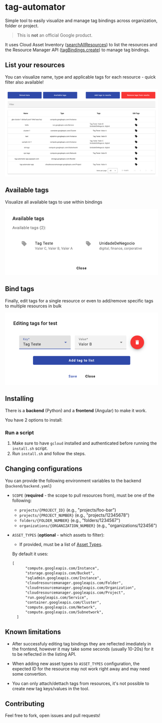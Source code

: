 # tag-automator

Simple tool to easily visualize and manage tag bindings across organization, folder or project.

> This is **not** an official Google product.

It uses Cloud Asset Inventory ([searchAllResources](https://cloud.google.com/asset-inventory/docs/reference/rest/v1/TopLevel/searchAllResources)) to list the resources and the Resource Manager API ([tagBindings.create](https://cloud.google.com/resource-manager/reference/rest/v3/tagBindings/create)) to manage tag bindings.

## List your resources
You can visualize name, type and applicable tags for each resource - quick filter also available!

![](screenshots/home.png "Home screen")

## Available tags
Visualize all available tags to use within bindings

![](screenshots/tags.png "Available tags")

## Bind tags
Finally, edit tags for a single resource or even to add/remove specific tags to multiple resources in bulk

![](screenshots/bindings.png "Tags bindings")

## Installing 

There is a **backend** (Python) and a **frontend** (Angular) to make it work.

You have 2 options to install:

### Run a script

1. Make sure to have `gcloud` installed and authenticated before running the `install.sh` script.
2. Run `install.sh` and follow the steps.

<!-- ### Terraform -->

<!-- 1. Make sure to have `gcloud` installed and authenticated. -->
<!-- 2. Have Terraform and Git installed. -->
<!-- 3. Edit `terraform/terraform.tfvars` to your configurations. -->
<!-- 4. `terraform apply`, validate the plan and accept! -->

## Changing configurations

You can provide the following environment variables to the backend (`backend/backend.yaml`)

- `SCOPE` (**required** - the scope to pull resources from), must be one of the following:
  - `projects/{PROJECT_ID}` (e.g., "projects/foo-bar")
  - `projects/{PROJECT_NUMBER}` (e.g., "projects/12345678")
  - `folders/{FOLDER_NUMBER}` (e.g., "folders/1234567")
  - `organizations/{ORGANIZATION_NUMBER}` (e.g., "organizations/123456")

- `ASSET_TYPES` (**optional** - which assets to filter):
  - If provided, must be a list of [Asset Types](https://cloud.google.com/asset-inventory/docs/supported-asset-types).
  
  By default it uses:
  
  ```
  [
        "compute.googleapis.com/Instance",
        "storage.googleapis.com/Bucket",
        "sqladmin.googleapis.com/Instance",
        "cloudresourcemanager.googleapis.com/Folder",
        "cloudresourcemanager.googleapis.com/Organization",
        "cloudresourcemanager.googleapis.com/Project",
        "run.googleapis.com/Service",
        "container.googleapis.com/Cluster",
        "compute.googleapis.com/Network",
        "compute.googleapis.com/Subnetwork",
    ]
  ```

## Known limitations

- After successfuly editing tag bindings they are reflected imediately in the frontend, however it may take some seconds (usually 10-20s) for it to be reflected in the listing API.

- When adding new asset types to `ASSET_TYPES` configuration, the expected ID for the resource may not work right away and may need some convertion.

- You can only attach/dettach tags from resources, it's not possible to create new tag keys/values in the tool.

## Contributing

Feel free to fork, open issues and pull requests!
